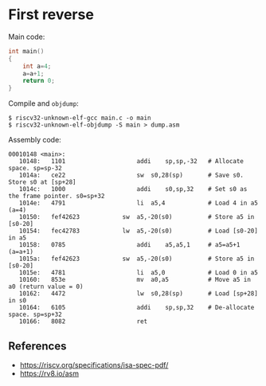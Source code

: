 # First reverse

Main code:

```c
int main()
{
    int a=4;
    a=a+1;
    return 0;
}
```

Compile and `objdump`:

```bas
$ riscv32-unknown-elf-gcc main.c -o main
$ riscv32-unknown-elf-objdump -S main > dump.asm
```

Assembly code:

```assembly
00010148 <main>:
   10148:	1101                	addi	sp,sp,-32	# Allocate space. sp=sp-32
   1014a:	ce22                	sw	s0,28(sp)		# Save s0. Store s0 at [sp+28]
   1014c:	1000                	addi	s0,sp,32 	# Set s0 as the frame pointer. s0=sp+32
   1014e:	4791                	li	a5,4			# Load 4 in a5 (a=4)
   10150:	fef42623          	sw	a5,-20(s0)			# Store a5 in [s0-20]
   10154:	fec42783          	lw	a5,-20(s0)			# Load [s0-20] in a5
   10158:	0785                	addi	a5,a5,1		# a5=a5+1 (a=a+1)
   1015a:	fef42623          	sw	a5,-20(s0)			# Store a5 in [s0-20]
   1015e:	4781                	li	a5,0			# Load 0 in a5
   10160:	853e                	mv	a0,a5			# Move a5 in a0 (return value = 0)
   10162:	4472                	lw	s0,28(sp)		# Load [sp+28] in s0
   10164:	6105                	addi	sp,sp,32	# De-allocate space. sp=sp+32
   10166:	8082                	ret
```

## References

- https://riscv.org/specifications/isa-spec-pdf/
- https://rv8.io/asm